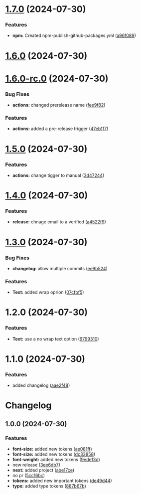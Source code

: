 

# [1.7.0](https://github.com/elationbase/npm-publish-releaser/compare/1.6.0...1.7.0) (2024-07-30)


### Features

* **npm:** Created npm-publish-github-packages.yml ([a96f089](https://github.com/elationbase/npm-publish-releaser/commit/a96f089b545d2778f10508becf0680b8f2d928ab))

# [1.6.0](https://github.com/elationbase/npm-publish-releaser/compare/1.6.0-rc.0...1.6.0) (2024-07-30)

# [1.6.0-rc.0](https://github.com/elationbase/npm-publish-releaser/compare/1.5.0...1.6.0-rc.0) (2024-07-30)


### Bug Fixes

* **actions:** changed prerelease name ([fee9f82](https://github.com/elationbase/npm-publish-releaser/commit/fee9f82bbdfa3f1942dc9b9ae5b559ec43cf83ca))


### Features

* **actions:** added a pre-release trigger ([47eb117](https://github.com/elationbase/npm-publish-releaser/commit/47eb11790ba154239049f7f4bb4ca6241b67b442))

# [1.5.0](https://github.com/elationbase/npm-publish-releaser/compare/1.4.0...1.5.0) (2024-07-30)


### Features

* **actions:** change tigger to manual ([3d47244](https://github.com/elationbase/npm-publish-releaser/commit/3d47244014d0a587a22b01d27acbbc6c1c953708))

# [1.4.0](https://github.com/elationbase/npm-publish-releaser/compare/1.3.0...1.4.0) (2024-07-30)


### Features

* **release:** chnage email to a verified ([a4522f9](https://github.com/elationbase/npm-publish-releaser/commit/a4522f93709697a1e2328f8764fa514aae89f81a))

# [1.3.0](https://github.com/elationbase/npm-publish-releaser/compare/1.2.0...1.3.0) (2024-07-30)


### Bug Fixes

* **changelog:** allow multiple commits ([ee9b524](https://github.com/elationbase/npm-publish-releaser/commit/ee9b524416f1bbcb8c5fc99c4ae525dfd485af5d))


### Features

* **Text:** added wrap oprion ([07cfbf5](https://github.com/elationbase/npm-publish-releaser/commit/07cfbf5411ed9a9850fcce9146f331ba838a9f0c))

# 1.2.0 (2024-07-30)


### Features

* **Text:** use a no wrap text option ([6799310](https://github.com/elationbase/npm-publish-releaser/commit/67993102939b09a73e68781a952c1129307488b5))

# 1.1.0 (2024-07-30)


### Features

* added changelog ([aae2f48](https://github.com/elationbase/npm-publish-releaser/commit/aae2f489deb54784b146dc45add233ef3c30f0c6))

# Changelog

## 1.0.0 (2024-07-30)


### Features

* **font-size:** added new tokens ([ae081ff](https://github.com/elationbase/npm-publish-releaser/commit/ae081ff9813e97e9cc643de785f1123ec508ce0a))
* **font-size:** added new tokens ([dc33858](https://github.com/elationbase/npm-publish-releaser/commit/dc33858aae2a87344ec8d7db47c70d019cc2b911))
* **font-weight:** added new tokens ([9ede13d](https://github.com/elationbase/npm-publish-releaser/commit/9ede13d686d0b2d35f104277db64ac9c13c2b06d))
* new release ([3ee6db7](https://github.com/elationbase/npm-publish-releaser/commit/3ee6db7bae5584c79982ad510da94a58050aa287))
* **next:** added project ([abe17ce](https://github.com/elationbase/npm-publish-releaser/commit/abe17cead86ed3619956679b77bbca2030a7a0fd))
* no pr ([5cc16bc](https://github.com/elationbase/npm-publish-releaser/commit/5cc16bcf5d724c57120917ebf5a80f1f6d148b2d))
* **tokens:** added new important tokens ([de49d44](https://github.com/elationbase/npm-publish-releaser/commit/de49d44fe81b4b5788b9e001e38a398a0846ea44))
* **type:** added type tokens ([887b67b](https://github.com/elationbase/npm-publish-releaser/commit/887b67be08c225f980488ea2b68ca1c26a8ce960))
